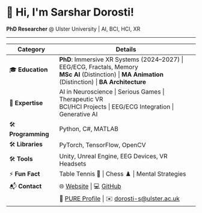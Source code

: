 # 👋 Hi, I'm Sarshar Dorosti!  
**PhD Researcher** @ Ulster University | AI, BCI, HCI, XR  

---

| **Category**         | **Details**                                                                                      |
|-----------------------|--------------------------------------------------------------------------------------------------|
| 🎓 **Education**      | **PhD**: Immersive XR Systems (2024–2027) \| EEG/ECG, Fractals, Memory <br> **MSc AI** (Distinction) \| **MA Animation** (Distinction) \| **BA Architecture** |
| 💬 **Expertise**      | AI in Neuroscience \| Serious Games \| Therapeutic VR <br> BCI/HCI Projects \| EEG/ECG Integration \| Generative AI |
| 🛠️ **Programming**    | Python, C#, MATLAB                                                                              |
| 🛠️ **Libraries**      | PyTorch, TensorFlow, OpenCV                                                                     |
| 🛠️ **Tools**          | Unity, Unreal Engine, EEG Devices, VR Headsets                                                  |
| ⚡ **Fun Fact**        | Table Tennis 🏓 \| Chess ♟️ \| Mental Strategies                                                 |
| 📬 **Contact**        | 🌐 [Website](https://www.sarshardorosti.com) \| 💻 [GitHub](https://github.com/sarshardorosti)    |
|                       | 📖 [PURE Profile](https://pure.ulster.ac.uk/en/persons/sarshar-dorosti) \| ✉️ dorosti-s@ulster.ac.uk |
